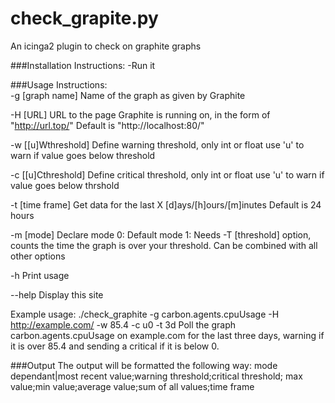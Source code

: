 check_grapite.py
================
An icinga2 plugin to check on graphite graphs

###Installation Instructions:
-Run it

###Usage Instructions:  
  -g [graph name]      Name of the graph as given by Graphite

  -H [URL]             URL to the page Graphite is running on,
                       in the form of "http://url.top/"
                       Default is "http://localhost:80/"

  -w [[u]Wthreshold]  Define warning threshold, only int or float
                       use 'u' to warn if value goes below threshold

  -c [[u]Cthreshold]   Define critical threshold, only int or float
                       use 'u' to warn if value goes below thrshold
  
  -t [time frame]      Get data for the last X [d]ays/[h]ours/[m]inutes
                       Default is 24 hours
  
  -m [mode]            Declare mode
                       0: Default mode
                       1: Needs -T [threshold] option, counts the time the
                          graph is over your threshold. Can be combined
                          with all other options
   
  -h                   Print usage

  --help               Display this site

  Example usage:
  ./check_graphite -g carbon.agents.cpuUsage -H http://example.com/ -w 85.4 -c u0 -t 3d
  Poll the graph carbon.agents.cpuUsage on example.com for the last three days, 
  warning if it is over 85.4 and sending a critical if it is below 0.

###Output
The output will be formatted the following way:
mode dependant|most recent value;warning threshold;critical threshold;
max value;min value;average value;sum of all values;time frame

